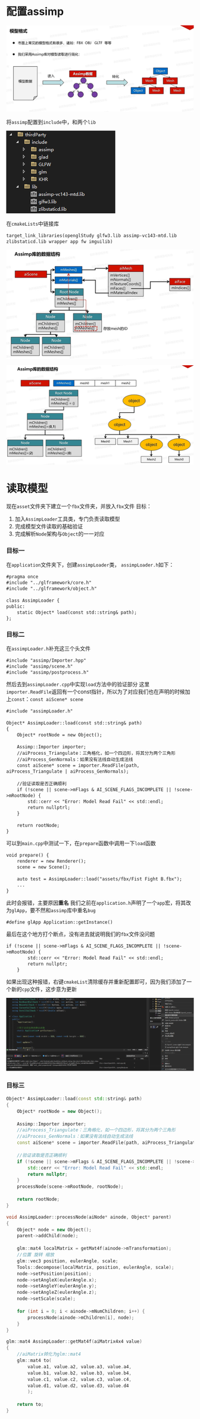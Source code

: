 # 配置assimp
![输入图片说明](/imgs/2024-12-06/uArrQBtj4eUg07jX.png)

将`assimp`配置到`include`中，和两个`lib`

![输入图片说明](/imgs/2024-12-06/jtWrN396hWeDwHop.png)

在`cmakeLists`中链接库
```
target_link_libraries(openglStudy glfw3.lib assimp-vc143-mtd.lib zlibstaticd.lib wrapper app fw imguilib)
```

![输入图片说明](/imgs/2024-12-06/8Sh1vlakzdQBfpr6.png)

![输入图片说明](/imgs/2024-12-06/XPFJuxf35bUgx3Rs.png)

# 读取模型
现在`asset`文件夹下建立一个`fbx`文件夹，并放入`fbx`文件
目标：
1. 加入`AssimpLoader`工具类，专门负责读取模型
2. 完成模型文件读取的基础验证
3. 完成解析`Node`架构与`Object`的一一对应

### 目标一
在`application`文件夹下，创建`assimpLoader`类，
`assimpLoader.h`如下：
```
#pragma once
#include "../glframework/core.h"
#include "../glframework/object.h"

class AssimpLoader {
public:
	static Object* load(const std::string& path);
};
```

### 目标二
在`assimpLoader.h`补充这三个头文件
```
#include "assimp/Importer.hpp"
#include "assimp/scene.h"
#include "assimp/postprocess.h"
```
然后去到`assimpLoader.cpp`中实现`load`方法中的验证部分
这里`importer.ReadFile`返回有一个const指针，所以为了对应我们也在声明的时候加上`const`：`const aiScene* scene`
```
#include "assimpLoader.h"

Object* AssimpLoader::load(const std::string& path)
{
	Object* rootNode = new Object();

	Assimp::Importer importer;
	//aiProcess_Triangulate：三角格化，如一个四边形，将其分为两个三角形
	//aiProcess_GenNormals：如果没有法线自动生成法线
	const aiScene* scene = importer.ReadFile(path, aiProcess_Triangulate | aiProcess_GenNormals);

	//验证读取是否正确顺利
	if (!scene || scene->mFlags & AI_SCENE_FLAGS_INCOMPLETE || !scene->mRootNode) {
		std::cerr << "Error: Model Read Fail" << std::endl;
		return nullptrl;
	}

	return rootNode;
}

```

可以到`main.cpp`中测试一下，在`prepare`函数中调用一下`load`函数
```cp
void prepare() {
	renderer = new Renderer();
	scene = new Scene();

	auto test = AssimpLoader::load("assets/fbx/Fist Fight B.fbx");
	...
}
```
此时会报错，主要原因**重名**
我们之前在`application.h`声明了一个`app`宏，将其改为`glApp`，要不然和`assimp`库中重名`bug`
```
#define glApp Application::getInstance()
```
最后在这个地方打个断点，没有进去就说明我们的`fbx`文件没问题
```
if (!scene || scene->mFlags & AI_SCENE_FLAGS_INCOMPLETE || !scene->mRootNode) {
		std::cerr << "Error: Model Read Fail" << std::endl;
		return nullptr;
	}
```
如果出现这种报错，右键`cmakeList`清除缓存并重新配置即可，因为我们添加了一个新的`cpp`文件，这步意为更新

![输入图片说明](/imgs/2024-12-06/GMlP7ob1LgpBTjoe.png)

### 目标三
```cpp
Object* AssimpLoader::load(const std::string& path)
{
	Object* rootNode = new Object();

	Assimp::Importer importer;
	//aiProcess_Triangulate：三角格化，如一个四边形，将其分为两个三角形
	//aiProcess_GenNormals：如果没有法线自动生成法线
	const aiScene* scene = importer.ReadFile(path, aiProcess_Triangulate | aiProcess_GenNormals);

	//验证读取是否正确顺利
	if (!scene || scene->mFlags & AI_SCENE_FLAGS_INCOMPLETE || !scene->mRootNode) {
		std::cerr << "Error: Model Read Fail" << std::endl;
		return nullptr;
	}
	processNode(scene->mRootNode, rootNode);

	return rootNode;
}
```
```cpp
void AssimpLoader::processNode(aiNode* ainode, Object* parent)
{
	Object* node = new Object();
	parent->addChild(node);

	glm::mat4 localMatrix = getMat4f(ainode->mTransformation);
	//位置 旋转 缩放
	glm::vec3 position, eulerAngle, scale;
	Tools::decompose(localMatrix, position, eulerAngle, scale);
	node->setPosition(position);
	node->setAngleX(eulerAngle.x);
	node->setAngleY(eulerAngle.y);
	node->setAngleZ(eulerAngle.z);
	node->setScale(scale);

	for (int i = 0; i < ainode->mNumChildren; i++) {
		processNode(ainode->mChildren[i], node);
	}
}
```
```cpp
glm::mat4 AssimpLoader::getMat4f(aiMatrix4x4 value)
{
	//aiMatrix转化为glm::mat4
	glm::mat4 to(
		value.a1, value.a2, value.a3, value.a4,
		value.b1, value.b2, value.b3, value.b4,
		value.c1, value.c2, value.c3, value.c4,
		value.d1, value.d2, value.d3, value.d4
		);

	return to;
}
```
<!--stackedit_data:
eyJoaXN0b3J5IjpbLTEyOTA5NzUyNDQsMzc1NTAyNTIxLC0zNj
E4MDMxNDEsMTU4MDcwNzg5LDEwNDk3OTU4MzAsNTQ1NzI5NzUx
LC0xOTYwODU4NDE3LDE2NDQ3MzEyNTgsMTQ0MzMxOTY0Nyw2ND
MwMTY5MDVdfQ==
-->